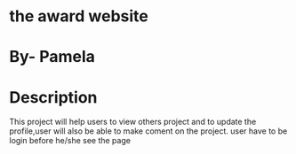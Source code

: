 # the award website
# By- Pamela
# Description
This project will help users to view others project and to update the profile,user will also be able to make coment on the project. user have to be login before he/she see the page

